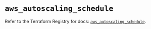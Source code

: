 # `aws_autoscaling_schedule`

Refer to the Terraform Registry for docs: [`aws_autoscaling_schedule`](https://registry.terraform.io/providers/hashicorp/aws/6.9.0/docs/resources/autoscaling_schedule).
